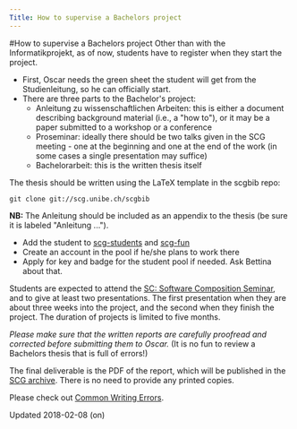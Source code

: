 ```yaml
---
Title: How to supervise a Bachelors project
---
```

#How to supervise a Bachelors project
Other than with the Informatikprojekt, as of now, students have to register when they start the project.
 

-  First, Oscar needs the green sheet the student will get from the Studienleitung, so he can officially start.
-  There are three parts to the Bachelor's project:
	-  Anleitung zu wissenschaftlichen Arbeiten: this is either a document describing background material (i.e., a "how to"), or it may be a paper submitted to a workshop or a conference
	-  Proseminar: ideally there should be two talks given in the SCG meeting - one at the beginning and one at the end of the work (in some cases a single presentation may suffice)
	-  Bachelorarbeit: this is the written thesis itself


The thesis should be written using the LaTeX template in the scgbib repo:

```
git clone git://scg.unibe.ch/scgbib
```

**NB:** The Anleitung should be included as an appendix to the thesis (be sure it is labeled "Anleitung ...").


-  Add the student to [scg-students](https://www.iam.unibe.ch/mailman/listinfo/scg-students) and [scg-fun](https://www.iam.unibe.ch/mailman/listinfo/scg-fun)
-  Create an account in the pool if he/she plans to work there
-  Apply for key and badge for the student pool if needed. Ask Bettina about that.

Students are expected to attend the [SC: Software Composition Seminar](%base_url%/wiki/softwarecompositionseminar), and to give at least two presentations. The first presentation when they are about three weeks into the project, and the second when they finish the project. The duration of projects is limited to five months.

*Please make sure that the written reports are carefully proofread and corrected before submitting them to Oscar.* (It is no fun to review a Bachelors thesis that is full of errors!)

The final deliverable is the PDF of the report, which will be published in the [SCG archive](/publications/scg-bp). There is no need to provide any printed copies.

Please check out [Common Writing Errors](%base_url%/wiki/howtos/commonwritingerrors).

Updated 2018-02-08 (on)
